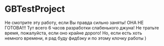 # GBTestProject
Не смотрите эту работу, если Вы правда сильно заняты! ОНА НЕ ГОТОВА!!!
Тут всего 6 часов разработки слабенького джуна! 
Не тратьте время, пожалуйста, если оно крайне дорого! Но, если есть хоть немного времени, я рад буду фидбэку и по этому клочку работы ) 
